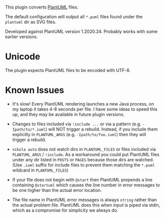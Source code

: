 This plugin converts [PlantUML](https://plantuml.com/) files.

The default configuration will output all `*.puml` files found under the `plantuml` dir as SVG files.

Developed against PlantUML version 1.2020.24.  Probably works with some earlier versions.

# Unicode

The plugin expects PlantUML files to be encoded with UTF-8.

# Known Issues

- It's slow!  Every PlantUML rendering launches a new Java process, on my laptop it takes 4-8 seconds per file.
  I have some ideas to speed this up, and they may be available in future plugin versions.

- Changes to files included via `!include ...` or via a pattern (e.g. `-Ipath/to/*.iuml`) will NOT trigger a rebuild.
  Instead, if you include them explicitly in `PLANTUML_ARGS` (e.g. `-Ipath/to/foo.iuml`) then they will trigger a
  rebuild.

- `nikola auto` does not watch dirs in `PLANTUML_FILES` or files included via `PLANTUML_ARGS` / `!include`.
  As a workaround you could put PlantUML files under any dir listed in `POSTS` or `PAGES` because those dirs
  are watched.
  (Use `.iuml` suffix for include files to prevent them matching the `*.puml` wildcard in `PLANTUML_FILES`)

- If your file does not begin with `@start` then PlantUML prepends a line containing `@startuml` which causes 
  the line number in error messages to be one higher than the actual error location.

- The file name in PlantUML error messages is always `string` rather than the actual problem file.
  PlantUML does this when input is piped via stdin, which as a compromise for simplicity we always do.
  